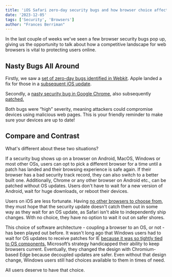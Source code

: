 ```yaml
---
title: 'iOS Safari zero-day security bugs and how browser choice affects user safety'
date: '2023-12-05'
tags: ['Security', 'Browsers']
author: "Frances Berriman"
---
```


In the last couple of weeks we've seen a few browser security bugs pop up, giving us the opportunity to talk about how a competitive landscape for web browsers is vital to protecting users online.

## Nasty Bugs All Around

Firstly, we saw a [set of zero-day bugs identified in Webkit](https://www.infosecurity-magazine.com/news/apple-patches-actively-exploited/). Apple landed a fix for those in a [subsequent iOS update](https://support.apple.com/en-us/HT214031).

Secondly, a [nasty security bug in Google Chrome](https://nvd.nist.gov/vuln/detail/CVE-2023-6345), also subsequently [patched.](https://www.malwarebytes.com/blog/news/2023/11/update-now-chrome-fixes-actively-exploited-zero-day-vulnerability)

Both bugs were “high” severity, meaning attackers could compromise devices using malicious web pages. This is your friendly reminder to make sure your devices are up to date!

## Compare and Contrast

What's different about these two situations? 

If a security bug shows up on a browser on Android, MacOS, Windows or most other OSs, users can opt to pick a different browser for a time until a patch has landed and their browsing experience is safe again. If their browser has a bad security track record, they can also switch to a better built one. Additionally, Chrome or any other browser on Android etc., can be patched without OS updates. Users don't have to wait for a new version of Android, wait for huge downloads, or reboot their devices.

Users on iOS are less fortunate. Having [no other browsers to choose from](/walled-gardens-report/#apple-has-effectively-banned-all-third-party-browsers), they must hope that the security update doesn't catch them out in some way as they wait for an OS update, as Safari isn't able to independently ship changes. With no choice, they have no option to wait it out on safer shores.

This choice of software architecture - coupling a browser to an OS, or not - has been played out before. It wasn't long ago that Windows users had to wait for OS updates to receive patches for IE [because it was so tightly tied to OS components.](https://learn.microsoft.com/en-us/troubleshoot/developer/browsers/installation/prerequisite-updates-for-ie-11) Microsoft’s strategy handicapped their ability to keep browsers current. Eventually, they changed the design with Chromium-based Edge because decoupled updates are safer. Even without that design change, Windows users still had choices available to them in times of need. 

All users deserve to have that choice.
